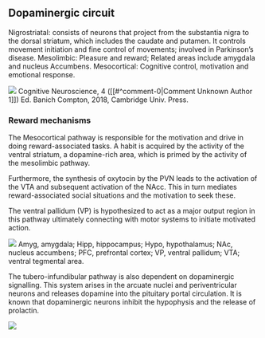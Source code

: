 ## Dopaminergic circuit

Nigrostriatal: consists of neurons that project from the substantia nigra to the dorsal striatum, which includes the caudate and putamen. It controls movement initiation and fine control of movements; involved in Parkinson’s disease. Mesolimbic: Pleasure and reward; Related areas include amygdala and nucleus Accumbens. Mesocortical: Cognitive control, motivation and emotional response.

![](<2 - Source Material/Masters/attachments/Attachment 146.png>) Cognitive Neuroscience, 4 ([[#^comment-0|Comment Unknown Author 1]]) Ed. Banich Compton, 2018, Cambridge Univ. Press.

### Reward mechanisms

The Mesocortical pathway is responsible for the motivation and drive in doing reward-associated tasks. A habit is acquired by the activity of the ventral striatum, a dopamine-rich area, which is primed by the activity of the mesolimbic pathway.

Furthermore, the synthesis of oxytocin by the PVN leads to the activation of the VTA and subsequent activation of the NAcc. This in turn mediates reward-associated social situations and the motivation to seek these.

The ventral pallidum (VP) is hypothesized to act as a major output region in this pathway ultimately connecting with motor systems to initiate motivated action.

![](<2 - Source Material/Masters/attachments/Attachment 147.png>) Amyg, amygdala; Hipp, hippocampus; Hypo, hypothalamus; NAc, nucleus accumbens; PFC, prefrontal cortex; VP, ventral pallidum; VTA; ventral tegmental area.

The tubero-infundibular pathway is also dependent on dopaminergic signalling. This system arises in the arcuate nuclei and periventricular neurons and releases dopamine into the pituitary portal circulation. It is known that dopaminergic neurons inhibit the hypophysis and the release of prolactin.

![](<2 - Source Material/Masters/attachments/Attachment 148.png>)